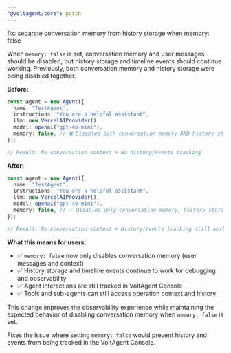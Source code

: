 ```yaml
---
"@voltagent/core": patch
---
```


fix: separate conversation memory from history storage when memory: false

When `memory: false` is set, conversation memory and user messages should be disabled, but history storage and timeline events should continue working. Previously, both conversation memory and history storage were being disabled together.

**Before:**

```typescript
const agent = new Agent({
  name: "TestAgent",
  instructions: "You are a helpful assistant",
  llm: new VercelAIProvider(),
  model: openai("gpt-4o-mini"),
  memory: false, // ❌ Disabled both conversation memory AND history storage
});

// Result: No conversation context + No history/events tracking
```

**After:**

```typescript
const agent = new Agent({
  name: "TestAgent",
  instructions: "You are a helpful assistant",
  llm: new VercelAIProvider(),
  model: openai("gpt-4o-mini"),
  memory: false, // ✅ Disables only conversation memory, history storage remains active
});

// Result: No conversation context + History/events tracking still works
```

**What this means for users:**

- ✅ `memory: false` now only disables conversation memory (user messages and context)
- ✅ History storage and timeline events continue to work for debugging and observability
- ✅ Agent interactions are still tracked in VoltAgent Console
- ✅ Tools and sub-agents can still access operation context and history

This change improves the observability experience while maintaining the expected behavior of disabling conversation memory when `memory: false` is set.

Fixes the issue where setting `memory: false` would prevent history and events from being tracked in the VoltAgent Console.
